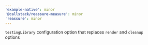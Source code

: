 ```yaml
---
'example-native': minor
'@callstack/reassure-measure': minor
'reassure': minor
---
```


`testingLibrary` configuration option that replaces `render` and `cleanup` options
